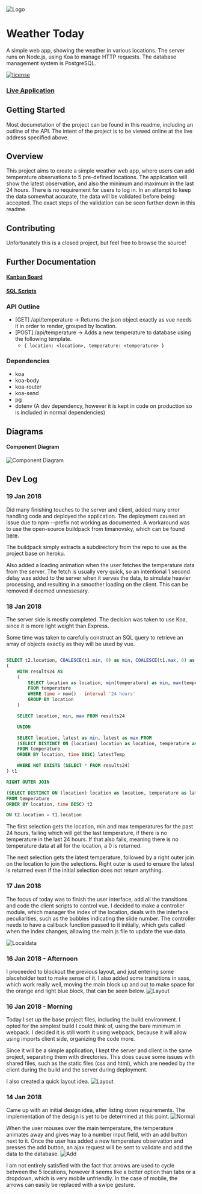 ![Logo](https://raw.githubusercontent.com/ramon54321/WeatherToday/master/Documentation/icon/Wide@0.5x-100.jpg)

# Weather Today
A simple web app, showing the weather in various locations. The server runs on Node.js, using Koa to manage HTTP requests. The database management system is PostgreSQL.

[![license](https://img.shields.io/github/license/ramon54321/WeatherToday.svg?style=for-the-badge)](https://raw.githubusercontent.com/ramon54321/WeatherToday/master/LICENSE)

### [Live Application](https://weathertodayreaktor.herokuapp.com/)

## Getting Started
Most documetation of the project can be found in this readme, including an outline of the API. The intent of the project is to be viewed online at the live address specified above.

## Overview
This project aims to create a simple weather web app, where users can add temperature observations to 5 pre-defined locations. The application will show the latest observation, and also the minimum and maximum in the last 24 hours. There is no requirement for users to log in.
In an attempt to keep the data somewhat accurate, the data will be validated before being accepted. The exact steps of the validation can be seen further down in this readme.

## Contributing
Unfortunately this is a closed project, but feel free to browse the source!

## Further Documentation
#### [Kanban Board](https://github.com/ramon54321/WeatherToday/projects/1)
#### [SQL Scripts](https://github.com/ramon54321/WeatherToday/blob/master/Documentation/SQLScripts.md)

### API Outline
- [GET] /api/temperature -> Returns the json object exactly as vue needs it in order to render, grouped by location.
- [POST] /api/temperature -> Adds a new temperature to database using the following template.
	- `{ location: <location>, temperature: <temperature> }`

### Dependencies
- koa
- koa-body
- koa-router
- koa-send
- pg
- dotenv (A dev dependency, however it is kept in code on production so is included in normal dependencies)

## Diagrams
#### Component Diagram
![Component Diagram](https://raw.githubusercontent.com/ramon54321/WeatherToday/master/Documentation/ComponentDiagram.svg?sanitize=true)

## Dev Log
### 19 Jan 2018
Did many finishing touches to the server and client, added many error handling code and deployed the application. The deployment caused an issue due to npm --prefix not working as documented. A workaround was to use the open-source buildpack from timanovsky, which can be found [here](https://github.com/timanovsky/subdir-heroku-buildpack).

The buildpack simply extracts a subdirectory from the repo to use as the project base on heroku.

Also added a loading animation when the user fetches the temperature data from the server. The fetch is usually very quick, so an intentional 1 second delay was added to the server when it serves the data, to simulate heavier processing, and resulting in a smoother loading on the client. This can be removed if deemed unnessesary.

### 18 Jan 2018
The server side is mostly completed. The decision was taken to use Koa, since it is more light weight than Express.

Some time was taken to carefully construct an SQL query to retrieve an array of objects exactly as they will be used by vue.

``` SQL

SELECT t2.location, COALESCE(t1.min, 0) as min, COALESCE(t1.max, 0) as max, t2.latest FROM
(
	WITH results24 AS
	(
		SELECT location as location, min(temperature) as min, max(temperature) as max
		FROM temperature
		WHERE time > now() - interval '24 hours'
		GROUP BY location
	)

	SELECT location, min, max FROM results24

	UNION

	SELECT location, latest as min, latest as max FROM
	(SELECT DISTINCT ON (location) location as location, temperature as latest
	FROM temperature
	ORDER BY location, time DESC) latestTemp

	WHERE NOT EXISTS (SELECT * FROM results24)
) t1

RIGHT OUTER JOIN

(SELECT DISTINCT ON (location) location as location, temperature as latest
FROM temperature
ORDER BY location, time DESC) t2

ON t2.location = t1.location
```
The first selection gets the location, min and max temperatures for the past 24 hours, failing which will get the last temperature, if there is no temperature in the last 24 hours. If that also fails, meaning there is no temperature data at all for the location, a 0 is returned.

The next selection gets the latest temperature, followed by a right outer join on the location to join the selections. Right outer is used to ensure the latest is returned even if the initial selection does not return anything.

### 17 Jan 2018
The focus of today was to finish the user interface, add all the transitions and code the client scripts to control vue. I decided to make a controller module, which manager the index of the location, deals with the interface peculiarities, such as the bubbles indicating the slide number. The controller needs to have a callback function passed to it initially, which gets called when the index changes, allowing the main.js file to update the vue data.

![Localdata](https://raw.githubusercontent.com/ramon54321/WeatherToday/master/Documentation/localdata.gif)

### 16 Jan 2018 - Afternoon
I proceeded to blockout the previous layout, and just entering some placeholder text to make sense of it. I also added some transitions in sass, which work really well, moving the main block up and out to make space for the orange and light blue block, that can be seen below.
![Layout](https://raw.githubusercontent.com/ramon54321/WeatherToday/master/Documentation/blockout.jpg)

### 16 Jan 2018 - Morning
Today I set up the base project files, including the build environment. I opted for the simplest build I could think of, using the bare minimum in webpack. I decided it is still worth it using webpack, because it will allow using imports client side, organizing the code more.

Since it will be a simple application, I kept the server and client in the same project, separating them with directories. This does cause some issues with shared files, such as the static files (css and html), which are needed by the client during the build and the server during deployment.

I also created a quick layout idea.
![Layout](https://raw.githubusercontent.com/ramon54321/WeatherToday/master/Documentation/concept_divlayout.jpg)

### 14 Jan 2018
Came up with an initial design idea, after listing down requirements. The implementation of the design is yet to be determined at this point.
![Normal](https://raw.githubusercontent.com/ramon54321/WeatherToday/master/Documentation/concept_normal.jpg)

When the user mouses over the main temperature, the temperature animates away and gives way to a number input field, with an add button next to it. Once the user has added a new temperature observation and presses the add button, an ajax request will be sent to validate and add the data to the database.
![Add](https://raw.githubusercontent.com/ramon54321/WeatherToday/master/Documentation/concept_add.jpg)

I am not entirely satisfied with the fact that arrows are used to cycle between the 5 locations, however it seems like a better option than tabs or a dropdown, which is very mobile unfriendly. In the case of mobile, the arrows can easily be replaced with a swipe gesture.
